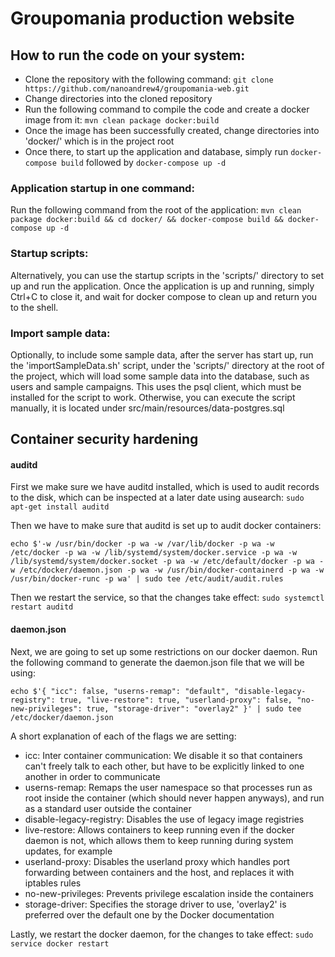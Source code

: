 # Groupomania production website  
  
## How to run the code on your system:  
  
- Clone the repository with the following command: `git clone https://github.com/nanoandrew4/groupomania-web.git`
- Change directories into the cloned repository
- Run the following command to compile the code and create a docker image from it: `mvn clean package docker:build`
- Once the image has been successfully created, change directories into 'docker/' which is in the project root
- Once there, to start up the application and database, simply run `docker-compose build` followed by `docker-compose up -d`

### Application startup in one command:
Run the following command from the root of the application:
`mvn clean package docker:build && cd docker/ && docker-compose build && docker-compose up -d`

### Startup scripts:
Alternatively, you can use the startup scripts in the 'scripts/' directory to set up
and run the application. Once the application is up and running, simply Ctrl+C to close it,
and wait for docker compose to clean up and return you to the shell.

### Import sample data:
Optionally, to include some sample data, after the server has start up, run the 'importSampleData.sh' script, under 
the 'scripts/' directory at the root of the project, which will load some sample data into the database, such as users and sample campaigns.
This uses the psql client, which must be installed for the script to work. Otherwise, you can execute the script manually, it is located under
src/main/resources/data-postgres.sql

## Container security hardening


#### auditd
First we make sure we have auditd installed, which is used to audit records to the disk, which can be inspected at a later date using ausearch: 
`sudo apt-get install auditd`

Then we have to make sure that auditd is set up to audit docker containers:

`echo $'-w /usr/bin/docker -p wa
-w /var/lib/docker -p wa
-w /etc/docker -p wa
-w /lib/systemd/system/docker.service -p wa
-w /lib/systemd/system/docker.socket -p wa
-w /etc/default/docker -p wa
-w /etc/docker/daemon.json -p wa
-w /usr/bin/docker-containerd -p wa
-w /usr/bin/docker-runc -p wa' | sudo tee /etc/audit/audit.rules`

Then we restart the service, so that the changes take effect:
`sudo systemctl restart auditd`

#### daemon.json

Next, we are going to set up some restrictions on our docker daemon. Run the following command
to generate the daemon.json file that we will be using:

`echo $'{
    "icc": false,
    "userns-remap": "default",
    "disable-legacy-registry": true,
    "live-restore": true,
    "userland-proxy": false,
    "no-new-privileges": true,
    "storage-driver": "overlay2"
}' | sudo tee /etc/docker/daemon.json`

A short explanation of each of the flags we are setting:
- icc: Inter container communication: We disable it so that containers can't freely talk to each other, but have to be explicitly linked to one another in order to communicate
- userns-remap: Remaps the user namespace so that processes run as root inside the container (which should never happen anyways), and run as a standard user outside the container
- disable-legacy-registry: Disables the use of legacy image registries
- live-restore: Allows containers to keep running even if the docker daemon is not, which allows them to keep running during system updates, for example
- userland-proxy: Disables the userland proxy which handles port forwarding between containers and the host, and replaces it with iptables rules
- no-new-privileges: Prevents privilege escalation inside the containers
- storage-driver: Specifies the storage driver to use, 'overlay2' is preferred over the default one by the Docker documentation

Lastly, we restart the docker daemon, for the changes to take effect:
`sudo service docker restart`